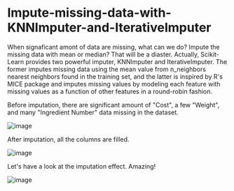 # Impute-missing-data-with-KNNImputer-and-IterativeImputer
When signaficant amont of data are missing, what can we do? Impute the missing data with mean or median? That will be a diaster. Actually, Scikit-Learn provides two powerful imputer, KNNImputer and IterativeImputer. The former imputes missing data using the mean value from n_neighbors nearest neighbors found in the training set, and the latter is inspired by R's MICE package and imputes missing values by modeling each feature with missing values as a function of other features in a round-robin fashion.

Before imputation, there are significant amount of "Cost", a few "Weight", and many "Ingredient Number" data missing in the dataset.

![image](https://github.com/hanfei1986/Impute-missing-data-with-KNNImputer/assets/59255164/353dcbd8-f733-4ba4-a61d-6cdaf8e686bd)

After imputation, all the columns are filled.

![image](https://github.com/hanfei1986/Impute-missing-data-with-KNNImputer/assets/59255164/b4bcf1f2-61b0-48b9-aa32-473961a4e8ab)

Let's have a look at the imputation effect. Amazing!

![image](https://github.com/hanfei1986/Impute-missing-data-with-KNNImputer/assets/59255164/1e97712f-5979-4e5d-b700-88df0af46a21)

